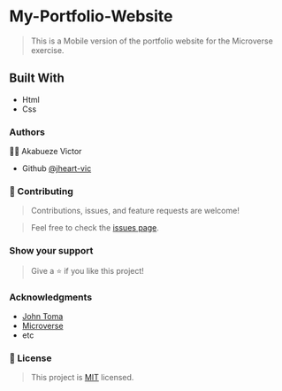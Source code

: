 # My-Portfolio-Website
> This is a Mobile version of the portfolio website for the Microverse exercise.
## Built With 
- Html
- Css
### Authors
:guardsman: Akabueze Victor 
- Github [@jheart-vic](https//github.com/jheart-vic/)

### :handshake: Contributing 
> Contributions, issues, and feature requests are welcome!

> Feel free to check the [issues page](https://github.com/jheart-vic/My-Portfolio-Website/issues).

### Show your support
> Give a :star: if you like this project!

### Acknowledgments
- [John Toma](https://github.com/Kamba56/)
- [Microverse](https://www.microverse.org)
- etc 
### :memo: License 
> This project is [MIT](https://github.com/microverseinc/readme-template/blob/master/MIT.md) licensed.